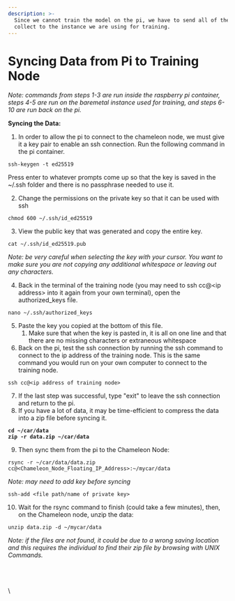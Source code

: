 ```yaml
---
description: >-
  Since we cannot train the model on the pi, we have to send all of the data we
  collect to the instance we are using for training.
---
```


# Syncing Data from Pi to Training Node

_Note: commands from steps 1-3 are run inside the raspberry pi container, steps 4-5 are run on the baremetal instance used for training, and steps 6-10 are run back on the pi._

**Syncing the Data:**

1. In order to allow the pi to connect to the chameleon node, we must give it a key pair to enable an ssh connection. Run the following command in the pi container.

```
ssh-keygen -t ed25519
```

Press enter to whatever prompts come up so that the key is saved in the \~/.ssh folder and there is no passphrase needed to use it.

2. Change the permissions on the private key so that it can be used with ssh

```
chmod 600 ~/.ssh/id_ed25519
```

3. View the public key that was generated and copy the entire key.

```
cat ~/.ssh/id_ed25519.pub
```

_Note: be very careful when selecting the key with your cursor. You want to make sure you are not copying any additional whitespace or leaving out any characters._

4. Back in the terminal of the training node (you may need to ssh cc@\<ip address> into it again from your own terminal), open the authorized\_keys file.&#x20;

```
nano ~/.ssh/authorized_keys
```

5. Paste the key you copied at the bottom of this file.
   1. Make sure that when the key is pasted in, it is all on one line and that there are no missing characters or extraneous whitespace
6. Back on the pi, test the ssh connection by running the ssh command to connect to the ip address of the training node. This is the same command you would run on your own computer to connect to the training node.

```
ssh cc@<ip address of training node>
```

7. If the last step was successful, type "exit" to leave the ssh connection and return to the pi.
8. If you have a lot of data, it may be time-efficient to compress the data into a zip file before syncing it.

<pre><code><strong>cd ~/car/data
</strong><strong>zip -r data.zip ~/car/data
</strong></code></pre>

9. Then sync them from the pi to the Chameleon Node:

```
rsync -r ~/car/data/data.zip cc@<Chameleon_Node_Floating_IP_Address>:~/mycar/data
```

_Note: may need to add key before syncing_

```
ssh-add <file path/name of private key>
```

10. Wait for the rsync command to finish (could take a few minutes), then, on the Chameleon node, unzip the data:

```
unzip data.zip -d ~/mycar/data
```

_Note: if the files are not found, it could be due to a wrong saving location and this requires the individual to find their zip file by browsing with UNIX Commands._

\
\
\
\
